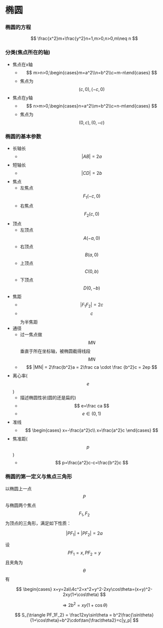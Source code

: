 # 椭圆

### 椭圆的方程
$$ \frac{x^2}m+\frac{y^2}n=1,m>0,n>0,m\neq n $$

### 分类(焦点所在的轴)

* 焦点在x轴
    * $$ m>n>0,\begin{cases}m=a^2\\n=b^2\\c=m-n\end{cases} $$
    * 焦点为 $$ (c,0),(-c,0) $$
* 焦点在y轴
    * $$ n>m>0,\begin{cases}n=a^2\\m=b^2\\c=n-m\end{cases} $$
    * 焦点为 $$ (0,c),(0,-c) $$

### 椭圆的基本参数

* 长轴长
    * $$ |AB| = 2a $$
* 短轴长
    * $$ |CD| = 2b $$
* 焦点
    * 左焦点 $$ F_1(-c,0) $$
    * 右焦点 $$ F_2(c,0) $$
* 顶点
    * 左顶点 $$ A(-a,0) $$
    * 右顶点 $$ B(a,0) $$
    * 上顶点 $$ C(0,b) $$
    * 下顶点 $$ D(0,-b) $$
* 焦距
    * $$ |F_1F_2| = 2c $$
    * $$ c $$ 为半焦距
* 通径
    * 过一焦点做 $$ MN $$ 垂直于所在坐标轴，被椭圆截得线段 $$ MN $$
    * $$ |MN| = 2\frac{b^2}a =  2\frac ca \cdot \frac {b^2}c = 2ep $$
* 离心率( $$e$$ )
    * 描述椭圆性状(圆的还是扁的)
    * $$ e=\frac ca $$
    * $$ e \in (0,1) $$
* 准线
    * $$ \begin{cases} x=-\frac{a^2}c\\ x=\frac{a^2}c \end{cases} $$
* 焦准距( $$p$$ )
    * $$ p=\frac{a^2}c-c=\frac{b^2}c $$

### 椭圆的第一定义与焦点三角形

以椭圆上一点 $$ P $$ 与椭圆两个焦点 $$F_1,F_2$$ 为顶点的三角形，满足如下性质：

$$ |PF_1| + |PF_2| = 2a $$

设 $$ PF_1 = x, PF_2 = y $$ 且夹角为 $$ \theta $$ 有

$$ \begin{cases} x+y=2a\\4c^2=x^2+y^2-2xy\cos\theta=(x+y)^2-2xy(1+\cos\theta) $$

$$ \Rightarrow 2b^2=xy(1+\cos\theta) $$

$$ S_{\triangle PF_1F_2} = \frac12xy\sin\theta = b^2\frac{\sin\theta}{1+\cos\theta}=b^2\cdot\tan{\frac\theta2}=c|y_p| $$
